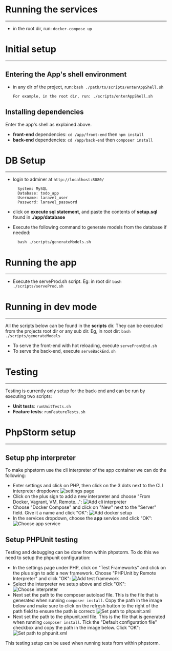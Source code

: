 # Running the services

---

* in the root dir, run:   `docker-compose up`

# Initial setup

---

## Entering the App's shell environment
* in any dir of the project, run:  `bash ./path/to/scripts/enterAppShell.sh`
    
      For example, in the root dir, run: ./scripts/enterAppShell.sh

## Installing dependencies
Enter the app's shell as explained above.
* **front-end** dependencies: `cd /app/front-end` then `npm install`
* **back-end** dependencies: `cd /app/back-end` then `composer install`

# DB Setup

---

* login to adminer at `http://localhost:8080/`

        System: MySQL
        Database: todo_app
        Username: laravel_user
        Password: laravel_password

* click on **execute sql statement**, and paste the contents of **setup.sql** found in **./app/database**

* Execute the following command to generate models from the database if needed: 

        bash ./scripts/generateModels.sh

# Running the app 

---

* Execute the serveProd.sh script. Eg: in root dir `bash ./scripts/serveProd.sh`

# Running in dev mode

---

All the scripts below can be found in the **scripts** dir. They can be executed from the projects root dir or any sub dir.
Eg, in root dir: `bash ./scripts/generateModels`

* To serve the front-end with hot reloading, execute `serveFrontEnd.sh`
* To serve the back-end, execute `serveBackEnd.sh`

# Testing

---
Testing is currently only setup for the back-end and can be run by executing two scripts:
* **Unit tests**: `runUnitTests.sh`
* **Feature tests**: `runFeatureTests.sh`

# PhpStorm setup

---

## Setup php interpreter
To make phpstorm use the cli interpreter of the app container we can do the following:

* Enter settings and click on PHP, then click on the 3 dots next to the CLI interpreter dropdown:
  ![settings page](docs/images/phpStormSettings.png)
* Click on the plus sign to add a new interpreter and choose "From Docker, Vagrant, VM, Remote...":
  ![Add cli interpreter](docs/images/phpAddCliInterpreter.png)
* Choose "Docker Compose" and click on "New" next to the "Server" field. Give it a name and click "OK":
  ![Add docker setup](docs/images/addDockerSetup.png)
* In the services dropdown, choose the **app** service and click "OK":
  ![Choose app service](docs/images/chooseAppService.png)

## Setup PHPUnit testing
Testing and debugging can be done from within phpstorm. To do this we need to setup the phpunit configuration:

* In the settings page under PHP, click on "Test Frameworks" and click on the plus sign to add a new framework. Choose "PHPUnit by Remote Interpreter" and click "OK":
  ![Add test framework](docs/images/addTestFramework.png)
* Select the interpreter we setup above and click "OK":
  ![Choose interpreter](docs/images/chooseCreatedInterpreter.png)
* Next set the path to the composer autoload file. This is the file that is generated when running `composer install`. Copy the path in the image below and make sure to click on the refresh button to the right of the path field to ensure the path is correct:
  ![Set path to phpunit.xml](docs/images/setComposerPathAndRefresh.png)
* Next set the path to the phpunit.xml file. This is the file that is generated when running `composer install`. Tick the "Default configuration file" checkbox and copy the path in the image below. Click "OK":
  ![Set path to phpunit.xml](docs/images/setDefaultConfigFile.png)


This testing setup can be used when running tests from within phpstorm.